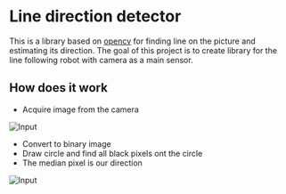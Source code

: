 # Line direction detector

This is a library based on [opencv](opencv.org) for finding line on the picture and estimating its direction. 
The goal of this project is to create library for the line following robot with camera as a main sensor.

## How does it work

* Acquire image from the camera

![Input](https://raw.github.com/klangner/ld/master/doc/source.png)

* Convert to binary image
* Draw circle and find all black pixels ont the circle
* The median pixel is our direction

![Input](https://raw.github.com/klangner/ld/master/doc/final.png)
